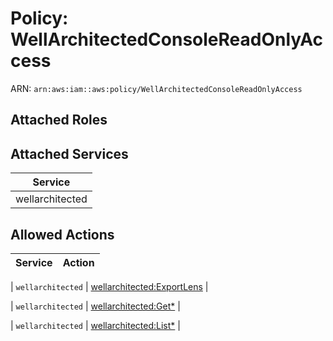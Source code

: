# Policy: WellArchitectedConsoleReadOnlyAccess

ARN: `arn:aws:iam::aws:policy/WellArchitectedConsoleReadOnlyAccess`

## Attached Roles

## Attached Services

| Service |
|---------|
| wellarchitected |

## Allowed Actions

| Service | Action |
|:-------:|--------|

| `wellarchitected` | [wellarchitected:ExportLens](../actions.md#wellarchitected:exportlens) |

| `wellarchitected` | [wellarchitected:Get*](../actions.md#wellarchitected:getall) |

| `wellarchitected` | [wellarchitected:List*](../actions.md#wellarchitected:listall) |
